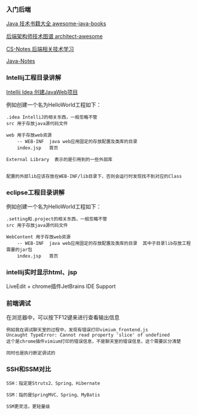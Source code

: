 ### 入门后端

[Java 技术书籍大全 awesome-java-books](https://github.com/sorenduan/awesome-java-books)

[后端架构师技术图谱 architect-awesome](https://github.com/xingshaocheng/architect-awesome)

[CS-Notes 后端相关技术学习](https://github.com/CyC2018/CS-Notes)

[Java-Notes](https://github.com/PansonPanson/Java-Notes)


### Intellij工程目录讲解

[Intellij Idea 创建JavaWeb项目](https://www.cnblogs.com/mingcaoyouxin/p/4022674.html)

例如创建一个名为HelloWorld工程如下：

    .idea IntelliJ的相关东西，一般忽略不管
    src 用于存放java源代码文件

    web 用于存放web资源
        -- WEB-INF  java web应用固定的存放配置及类库的目录
        index.jsp   首页

    External Library  表示的是引用到的一些外部库


    配置的外部lib应该存放在WEB-INF/lib目录下，否则会运行时发现找不到对应的Class
    
    
### eclipse工程目录讲解

例如创建一个名为HelloWorld工程如下：

    .setting和.project的相关东西，一般忽略不管
    src 用于存放java源代码文件

    WebContent 用于存放web资源
        -- WEB-INF  java web应用固定的存放配置及类库的目录  其中子目录lib存放工程需要的jar包
        index.jsp   首页


### intellij实时显示html、jsp

LiveEdit + chrome插件JetBrains IDE Support

### 前端调试

在浏览器中，可以按下F12键来进行查看输出信息

    例如我在调试聊天室的过程中，发现有错误打印vimium_frontend.js
    Uncaught TypeError: Cannot read property 'slice' of undefined
    这个是chrome插件vimium打印的错误信息，不是聊天室的错误信息，这个需要区分清楚
    
    同时也是执行断定调试的
    
    
### SSH和SSM对比

    SSH：指定是Struts2、Spring、Hibernate
    
    SSM：指的是SpringMVC、Spring、MyBatis
    
    SSM更灵活，更轻量级